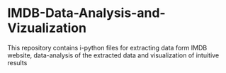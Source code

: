 # IMDB-Data-Analysis-and-Vizualization
This repository contains i-python files for extracting data form IMDB website, data-analysis of the extracted data and visualization of intuitive results

